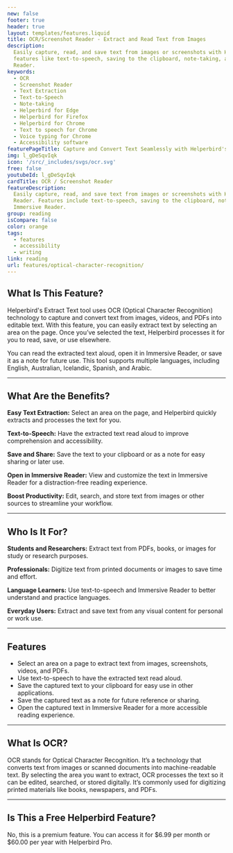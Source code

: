 ```yaml
---
new: false
footer: true
header: true
layout: templates/features.liquid
title: OCR/Screenshot Reader - Extract and Read Text from Images
description:
  Easily capture, read, and save text from images or screenshots with Helperbird's OCR tool. Enjoy
  features like text-to-speech, saving to the clipboard, note-taking, and opening in Immersive
  Reader.
keywords:
  - OCR
  - Screenshot Reader
  - Text Extraction
  - Text-to-Speech
  - Note-taking
  - Helperbird for Edge
  - Helperbird for Firefox
  - Helperbird for Chrome
  - Text to speech for Chrome
  - Voice typing for Chrome
  - Accessibility software
featurePageTitle: Capture and Convert Text Seamlessly with Helperbird's OCR Tool
img: l_gDeSqvIqk
icon: '/src/_includes/svgs/ocr.svg'
free: false
youtubeId: l_gDeSqvIqk
cardTitle: OCR / Screenshot Reader
featureDescription:
  Easily capture, read, and save text from images or screenshots with Helperbird's OCR/Screenshot
  Reader. Features include text-to-speech, saving to the clipboard, note-taking, and opening in
  Immersive Reader.
group: reading
isCompare: false 
color: orange
tags:
  - features
  - accessibility
  - writing
link: reading
url: features/optical-character-recognition/
---
```


## What Is This Feature?

Helperbird's Extract Text tool uses OCR (Optical Character Recognition) technology to capture and convert text from images, videos, and PDFs into editable text. With this feature, you can easily extract text by selecting an area on the page. Once you’ve selected the text, Helperbird processes it for you to read, save, or use elsewhere.

You can read the extracted text aloud, open it in Immersive Reader, or save it as a note for future use. This tool supports multiple languages, including English, Australian, Icelandic, Spanish, and Arabic.

---

## What Are the Benefits?


**Easy Text Extraction:** Select an area on the page, and Helperbird quickly extracts and processes the text for you.  

**Text-to-Speech:** Have the extracted text read aloud to improve comprehension and accessibility.  

**Save and Share:** Save the text to your clipboard or as a note for easy sharing or later use.  

**Open in Immersive Reader:** View and customize the text in Immersive Reader for a distraction-free reading experience.  

**Boost Productivity:** Edit, search, and store text from images or other sources to streamline your workflow.

---

## Who Is It For?


**Students and Researchers:** Extract text from PDFs, books, or images for study or research purposes.  

**Professionals:** Digitize text from printed documents or images to save time and effort.  

**Language Learners:** Use text-to-speech and Immersive Reader to better understand and practice languages.  

**Everyday Users:** Extract and save text from any visual content for personal or work use.

---

## Features

- Select an area on a page to extract text from images, screenshots, videos, and PDFs.  
- Use text-to-speech to have the extracted text read aloud.  
- Save the captured text to your clipboard for easy use in other applications.  
- Save the captured text as a note for future reference or sharing.  
- Open the captured text in Immersive Reader for a more accessible reading experience.  

---

## What Is OCR?

OCR stands for Optical Character Recognition. It’s a technology that converts text from images or scanned documents into machine-readable text. By selecting the area you want to extract, OCR processes the text so it can be edited, searched, or stored digitally. It’s commonly used for digitizing printed materials like books, newspapers, and PDFs.

---

## Is This a Free Helperbird Feature?

No, this is a premium feature. You can access it for $6.99 per month or $60.00 per year with Helperbird Pro.
